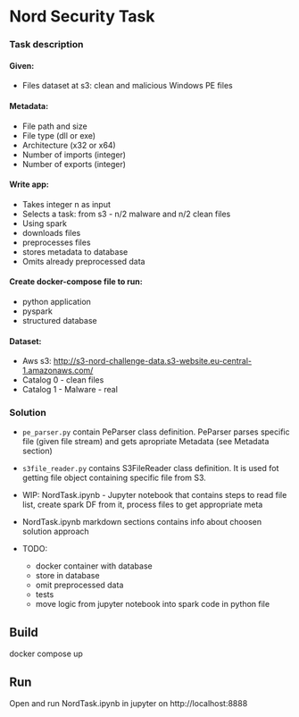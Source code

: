 # Nord Security Task

### Task description
#### Given:
  -  Files dataset at s3: clean and malicious Windows PE files
#### Metadata:
  - File path and size
  - File type (dll or exe)
  - Architecture (x32 or x64)
  - Number of imports (integer)
  - Number of exports (integer)
#### Write app:
  - Takes integer n as input
  - Selects a task: from s3 - n/2 malware and n/2 clean files
  - Using spark
  - downloads files
  - preprocesses files 
  - stores metadata to database
  - Omits already preprocessed data
#### Create docker-compose file to run:
  - python application
  - pyspark
  - structured database
#### Dataset:
  -  Aws s3: http://s3-nord-challenge-data.s3-website.eu-central-1.amazonaws.com/
  -  Catalog 0 - clean files
  -  Catalog 1 - Malware - real

### Solution
   - `pe_parser.py` contain PeParser class definition. PeParser parses specific file (given file stream) and gets apropriate Metadata (see Metadata section)
   - `s3file_reader.py` contains S3FileReader class definition. It is used fot getting file object containing specific file from S3.

   - WIP: NordTask.ipynb - Jupyter notebook that contains steps to read file list, create spark DF from it, process files to get appropriate meta
   - NordTask.ipynb markdown sections contains info about choosen solution approach
   - TODO:
        - docker container with database 
        - store in database
        - omit preprocessed data
        - tests 
        - move logic from jupyter notebook into spark code in python file 
        
            

## Build
docker compose up


## Run
Open and run NordTask.ipynb in jupyter on http://localhost:8888
